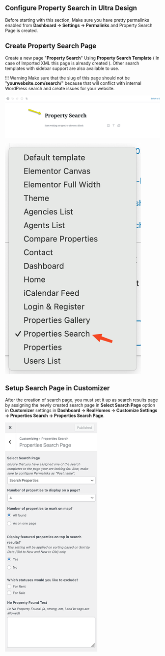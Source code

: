 ## Configure Property Search in Ultra Design

Before starting with this section, Make sure you have pretty permalinks enabled from **Dashboard → Settings → Permalinks** and Property Search Page is created.

## Create Property Search Page

Create a new page "**Property Search**" Using **Property Search Template** ( In case of Imported XML this page is already created ). 
Other search templates with sidebar support are also available to use.

!!! Warning
    Make sure that the slug of this page should not be "**yourwebsite.com/search/**" because that will conflict with internal WordPress search and create issues for your website.

![Create Property Search Page](images/home-setup/create-search-page-gutenberg.png)

![Property Search Template Selection](images/create-pages/properties-search-template.png)

## Setup Search Page in Customizer

After the creation of search page, you must set it up as search results page by assigning the newly created search page in **Select Search Page** option in **Customizer** settings in **Dashboard → RealHomes → Customize Settings → Properties Search → Properties Search Page**.

![Setup Search Page in Customizer](images/ultra/properties-search-page-customizer-ultra.png)